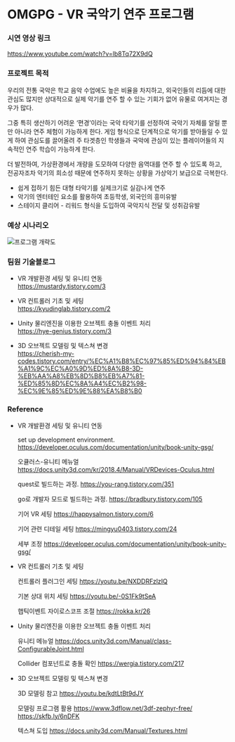 OMGPG - VR 국악기 연주 프로그램
======
### 시연 영상 링크 
https://www.youtube.com/watch?v=lb8Tq72X9dQ
    
 
 
### 프로젝트 목적 

   우리의 전통 국악은 학교 음악 수업에도 높은 비율을 차지하고, 외국인들의 리듬에 대한 관심도 많지만 상대적으로 실제 악기를 연주 할 수 있는 기회가 없어 유물로 여겨지는 경우가 많다.

   그중 특히 생산하기 어려운 ‘편경’이라는 국악 타악기를 선정하여 국악기 자체를 알릴 뿐만 아니라 연주 체험이 가능하게 한다. 게임 형식으로 단계적으로 악기를 받아들일 수 있게 하여 관심도를 끌어올려 주 타겟층인 학생들과 국악에 관심이 있는 플레이어들의 지속적인 연주 학습이 가능하게 한다.

   더 발전하여, 가상환경에서 개량을 도모하여 다양한 음역대를 연주 할 수 있도록 하고, 전공자조차 악기의 희소성 때문에 연주하지 못하는 상황을 가상악기 보급으로 극복한다.
  
  
* 쉽게 접하기 힘든 대형 타악기를 실제크기로 실감나게 연주
* 악기의 엔터테인 요소를 활용하여 초등학생, 외국인의 흥미유발
* 스테이지 클리어 - 리워드 형식을 도입하여 국악지식 전달 및 성취감유발  
  
  
  
  
### 예상 시나리오


![프로그램 개략도](https://user-images.githubusercontent.com/53827279/101482434-13828600-399a-11eb-8519-cb828d5d67c6.png)  
  
    
    
    
### 팀원 기술블로그


* VR 개발환경 세팅 및 유니티 연동    
  https://mustardy.tistory.com/3
    
* VR 컨트롤러 기초 및 세팅  
  https://kyudinglab.tistory.com/2  
    
* Unity 물리엔진을 이용한 오브젝트 충돌 이벤트 처리  
  https://hye-genius.tistory.com/3  
  
* 3D 오브젝트 모델링 및 텍스쳐 변경  
  https://cherish-my-codes.tistory.com/entry/%EC%A1%B8%EC%97%85%ED%94%84%EB%A1%9C%EC%A0%9D%ED%8A%B8-3D-%EB%AA%A8%EB%8D%B8%EB%A7%81-%ED%85%8D%EC%8A%A4%EC%B2%98-%EC%9E%85%ED%9E%88%EA%B8%B0
  
  
  
  
### Reference

* VR 개발환경 세팅 및 유니티 연동    

  set up development environment. <https://developer.oculus.com/documentation/unity/book-unity-gsg/>

  오큘러스-유니티 메뉴얼   <https://docs.unity3d.com/kr/2018.4/Manual/VRDevices-Oculus.html>

  quest로 빌드하는 과정.   <https://you-rang.tistory.com/351>

  go로 개발자 모드로 빌드하는 과정.   <https://bradbury.tistory.com/105>

  기어 VR 세팅
  <https://happysalmon.tistory.com/6>

  기어 관련 디테일 세팅
  <https://mingyu0403.tistory.com/24>

  세부 조정
  <https://developer.oculus.com/documentation/unity/book-unity-gsg/>


* VR 컨트롤러 기초 및 세팅  

  컨트롤러 플러그인 세팅
  <https://youtu.be/NXDDRFzlzIQ>

  기본 상대 위치 세팅
  <https://youtu.be/-0S1Fk9tSeA>

  햅틱이벤트
  자이로스코프 조절
  <https://rokka.kr/26>

* Unity 물리엔진을 이용한 오브젝트 충돌 이벤트 처리  

  유니티 메뉴얼
  <https://docs.unity3d.com/Manual/class-ConfigurableJoint.html>

  Collider 컴포넌트로 충돌 확인
  <https://wergia.tistory.com/217>


* 3D 오브젝트 모델링 및 텍스쳐 변경  

  3D 모델링 참고
  <https://youtu.be/kdtLtBt9dJY>

  모델링 프로그램 활용
  <https://www.3dflow.net/3df-zephyr-free/>
  <https://skfb.ly/6nDFK>
  
  텍스쳐 도입
  <https://docs.unity3d.com/Manual/Textures.html>
  


